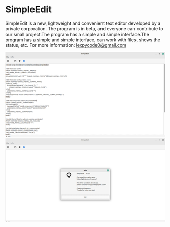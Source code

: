 # SimpleEdit
SimpleEdit is a new, lightweight and convenient text editor developed by a private corporation. The program is in beta, and everyone can contribute to our small project.The program has a simple and simple interface.The program has a simple and simple interface, can work with files, shows the status, etc.  For more information: lexpycode0@gmail.com

![](https://github.com/ynwqmv/SimpleEdit/blob/main/Screenshot%20at%202022-11-06%2020-33-52.png)
![](https://github.com/ynwqmv/SimpleEdit/blob/main/Screenshot%20at%202022-11-06%2020-35-03.png)

